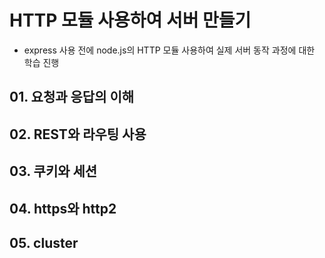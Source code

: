 # HTTP 모듈 사용하여 서버 만들기

- express 사용 전에 node.js의 HTTP 모듈 사용하여 실제 서버 동작 과정에 대한 학습 진행

## 01. 요청과 응답의 이해

## 02. REST와 라우팅 사용

## 03. 쿠키와 세션

## 04. https와 http2

## 05. cluster